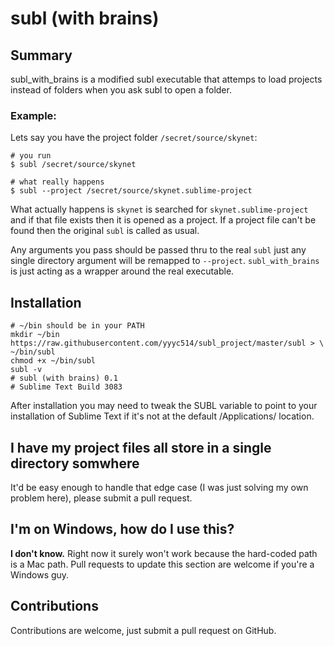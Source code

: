 # subl (with brains)

## Summary

subl_with_brains is a modified subl executable that attemps to load projects instead of folders when you ask subl to open a folder.  

### Example:

Lets say you have the project folder `/secret/source/skynet`:

    # you run
    $ subl /secret/source/skynet
    
    # what really happens
    $ subl --project /secret/source/skynet.sublime-project

What actually happens is `skynet` is searched for `skynet.sublime-project` and if that file exists then it is opened as a project.  If a project file can't be found then the original `subl` is called as usual.  

Any arguments you pass should be passed thru to the real `subl` just any single directory argument will be remapped to `--project`.  `subl_with_brains` is just acting as a wrapper around the real executable.

## Installation

    # ~/bin should be in your PATH
    mkdir ~/bin
    https://raw.githubusercontent.com/yyyc514/subl_project/master/subl > \
    ~/bin/subl
    chmod +x ~/bin/subl
    subl -v
    # subl (with brains) 0.1
    # Sublime Text Build 3083

After installation you may need to tweak the SUBL variable to point to your installation of  Sublime Text if it's not at the default /Applications/ location.


## I have my project files all store in a single directory somwhere

It'd be easy enough to handle that edge case (I was just solving my own problem here), please submit a pull request.


## I'm on Windows, how do I use this?

**I don't know.**  Right now it surely won't work because the hard-coded path is a Mac path.  Pull requests to update this section are welcome if you're a Windows guy.  


## Contributions

Contributions are welcome, just submit a pull request on GitHub.

